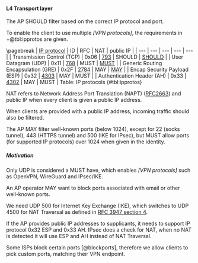 #### L4 Transport layer

The AP
SHOULD
filter based on the correct IP protocol and port.
<!--
(if the AP filters or provides free internet is up to the operator,
at least de VPN should be reachable, if its open access, that's also fine)
-->


To enable the client to use multiple *[VPN protocols]*,
the requirements in
+@tbl:ipprotos 
are given.

\pagebreak
| [IP protocol](https://www.iana.org/assignments/protocol-numbers/protocol-numbers.xhtml) | ID | RFC | NAT | public IP |
| --- | --- | --- | --- | --- |
| Transmission Control (TCP) | 0x06 | [793](https://tools.ietf.org/html/rfc793) | SHOULD | [SHOULD](https://www.ietf.org/rfc/rfc2119.txt) |
| User Datagram (UDP) | 0x11 | [768](https://tools.ietf.org/html/rfc768) | MUST | [MUST](https://www.ietf.org/rfc/rfc2119.txt) |
| Generic Routing Encapsulation (GRE) | 0x2F | [2784](https://tools.ietf.org/html/rfc2784) | MAY | [MAY](https://www.ietf.org/rfc/rfc2119.txt) |
| Encap Security Payload (ESP) | 0x32 | [4303](https://tools.ietf.org/html/rfc4303) | MAY | MUST |
| Authentication Header (AH) | 0x33 | [4302](https://tools.ietf.org/html/rfc4302) | MAY | MUST |
Table: IP protocols {#tbl:ipprotos}

NAT refers to
Network Address Port Translation (NAPT)
([RFC2663](https://tools.ietf.org/html/rfc2663))
and public IP when every client is given a public IP address.

When clients are provided with a public IP address,
incoming traffic should also be filtered.


The AP MAY
filter well-known ports (below 1024),
except for
22 (socks tunnel),
443 (HTTPS tunnel)
and
500 (IKE for IPsec),
but
MUST
allow ports
(for supported IP protocols)
over 1024 when given in the identity.

##### Motivation

Only UDP is considered a MUST have,
which enables *[VPN protocols]* such as
OpenVPN, WireGuard and IPsec/IKE.

An AP operator
MAY
want to block ports associated with email
or other well-known ports.
<!--
and filter DNS queries which do not include the
required subdomain (as described in section *[Hostname]*).
-->
We need UDP 500 for Internet Key Exchange (IKE),
which switches to UDP 4500 for NAT Traversal as defined in
[RFC 3947 section 4](https://tools.ietf.org/html/rfc3947).
<!--
IPsec
(UDP ([protocol ID 17](https://www.iana.org/assignments/protocol-numbers/protocol-numbers.xhtml))
will carry
[protocol ID 50 (ESP) and ID 51 (AH)](https://www.iana.org/assignments/protocol-numbers/protocol-numbers.xhtml),
which in turn may carry L2TP (thus we do not need UDP 1701)).

If no NAT is detected, it will not use UDP 4500 but just ESP and AH.
-->

<!--

sources are inconclusive about port 1701.
Is it embedded in IPsec, thus L2TP port is not needed
or is it needed for the initial setup?
https://community.cisco.com/t5/security-documents/how-does-nat-t-work-with-ipsec/ta-p/3119442
https://restoreprivacy.com/openvpn-ipsec-wireguard-l2tp-ikev2-protocols/
https://netcraftsmen.com/tcp-and-udp-ports-used-for-the-cisco-vpn-client/
https://blogs.technet.microsoft.com/rrasblog/2006/06/14/which-ports-to-unblock-for-vpn-traffic-to-pass-through/
https://support.ipvanish.com/hc/en-us/articles/115002074594-Ports-used-for-VPN-Protocols
-->

If the AP provides public IP addresses to supplicants,
it needs to support IP protocol 0x32 ESP
and
0x33 AH.
IPsec does a check for NAT, when no NAT is detected it will use ESP and AH instead of NAT Traversal.

Some ISPs block certain ports
[@blockports],
therefore we allow
clients
to pick custom ports,
matching their VPN endpoint.

